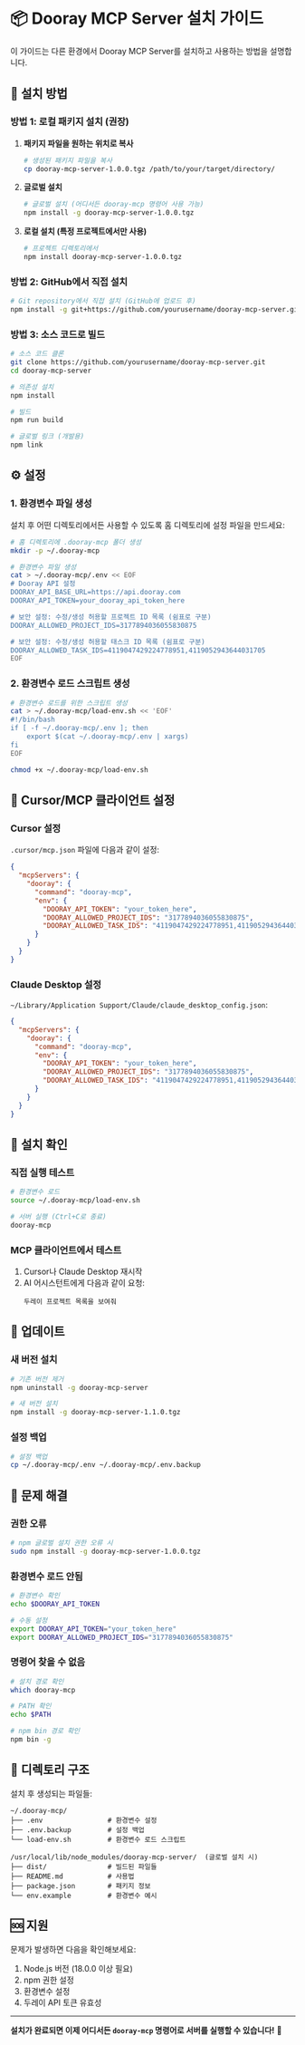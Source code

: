 # 📦 Dooray MCP Server 설치 가이드

이 가이드는 다른 환경에서 Dooray MCP Server를 설치하고 사용하는 방법을 설명합니다.

## 🚀 설치 방법

### 방법 1: 로컬 패키지 설치 (권장)

1. **패키지 파일을 원하는 위치로 복사**
   ```bash
   # 생성된 패키지 파일을 복사
   cp dooray-mcp-server-1.0.0.tgz /path/to/your/target/directory/
   ```

2. **글로벌 설치**
   ```bash
   # 글로벌 설치 (어디서든 dooray-mcp 명령어 사용 가능)
   npm install -g dooray-mcp-server-1.0.0.tgz
   ```

3. **로컬 설치 (특정 프로젝트에서만 사용)**
   ```bash
   # 프로젝트 디렉토리에서
   npm install dooray-mcp-server-1.0.0.tgz
   ```

### 방법 2: GitHub에서 직접 설치

```bash
# Git repository에서 직접 설치 (GitHub에 업로드 후)
npm install -g git+https://github.com/yourusername/dooray-mcp-server.git
```

### 방법 3: 소스 코드로 빌드

```bash
# 소스 코드 클론
git clone https://github.com/yourusername/dooray-mcp-server.git
cd dooray-mcp-server

# 의존성 설치
npm install

# 빌드
npm run build

# 글로벌 링크 (개발용)
npm link
```

## ⚙️ 설정

### 1. 환경변수 파일 생성

설치 후 어떤 디렉토리에서든 사용할 수 있도록 홈 디렉토리에 설정 파일을 만드세요:

```bash
# 홈 디렉토리에 .dooray-mcp 폴더 생성
mkdir -p ~/.dooray-mcp

# 환경변수 파일 생성
cat > ~/.dooray-mcp/.env << EOF
# Dooray API 설정
DOORAY_API_BASE_URL=https://api.dooray.com
DOORAY_API_TOKEN=your_dooray_api_token_here

# 보안 설정: 수정/생성 허용할 프로젝트 ID 목록 (쉼표로 구분)
DOORAY_ALLOWED_PROJECT_IDS=3177894036055830875

# 보안 설정: 수정/생성 허용할 태스크 ID 목록 (쉼표로 구분)
DOORAY_ALLOWED_TASK_IDS=4119047429224778951,4119052943644031705
EOF
```

### 2. 환경변수 로드 스크립트 생성

```bash
# 환경변수 로드를 위한 스크립트 생성
cat > ~/.dooray-mcp/load-env.sh << 'EOF'
#!/bin/bash
if [ -f ~/.dooray-mcp/.env ]; then
    export $(cat ~/.dooray-mcp/.env | xargs)
fi
EOF

chmod +x ~/.dooray-mcp/load-env.sh
```

## 🔧 Cursor/MCP 클라이언트 설정

### Cursor 설정

`.cursor/mcp.json` 파일에 다음과 같이 설정:

```json
{
  "mcpServers": {
    "dooray": {
      "command": "dooray-mcp",
      "env": {
        "DOORAY_API_TOKEN": "your_token_here",
        "DOORAY_ALLOWED_PROJECT_IDS": "3177894036055830875",
        "DOORAY_ALLOWED_TASK_IDS": "4119047429224778951,4119052943644031705"
      }
    }
  }
}
```

### Claude Desktop 설정

`~/Library/Application Support/Claude/claude_desktop_config.json`:

```json
{
  "mcpServers": {
    "dooray": {
      "command": "dooray-mcp",
      "env": {
        "DOORAY_API_TOKEN": "your_token_here",
        "DOORAY_ALLOWED_PROJECT_IDS": "3177894036055830875",
        "DOORAY_ALLOWED_TASK_IDS": "4119047429224778951,4119052943644031705"
      }
    }
  }
}
```

## 🧪 설치 확인

### 직접 실행 테스트

```bash
# 환경변수 로드
source ~/.dooray-mcp/load-env.sh

# 서버 실행 (Ctrl+C로 종료)
dooray-mcp
```

### MCP 클라이언트에서 테스트

1. Cursor나 Claude Desktop 재시작
2. AI 어시스턴트에게 다음과 같이 요청:
   ```
   두레이 프로젝트 목록을 보여줘
   ```

## 🔄 업데이트

### 새 버전 설치

```bash
# 기존 버전 제거
npm uninstall -g dooray-mcp-server

# 새 버전 설치
npm install -g dooray-mcp-server-1.1.0.tgz
```

### 설정 백업

```bash
# 설정 백업
cp ~/.dooray-mcp/.env ~/.dooray-mcp/.env.backup
```

## 🐛 문제 해결

### 권한 오류

```bash
# npm 글로벌 설치 권한 오류 시
sudo npm install -g dooray-mcp-server-1.0.0.tgz
```

### 환경변수 로드 안됨

```bash
# 환경변수 확인
echo $DOORAY_API_TOKEN

# 수동 설정
export DOORAY_API_TOKEN="your_token_here"
export DOORAY_ALLOWED_PROJECT_IDS="3177894036055830875"
```

### 명령어 찾을 수 없음

```bash
# 설치 경로 확인
which dooray-mcp

# PATH 확인
echo $PATH

# npm bin 경로 확인
npm bin -g
```

## 📁 디렉토리 구조

설치 후 생성되는 파일들:

```
~/.dooray-mcp/
├── .env                # 환경변수 설정
├── .env.backup         # 설정 백업
└── load-env.sh         # 환경변수 로드 스크립트

/usr/local/lib/node_modules/dooray-mcp-server/  (글로벌 설치 시)
├── dist/               # 빌드된 파일들
├── README.md           # 사용법
├── package.json        # 패키지 정보
└── env.example         # 환경변수 예시
```

## 🆘 지원

문제가 발생하면 다음을 확인해보세요:

1. Node.js 버전 (18.0.0 이상 필요)
2. npm 권한 설정
3. 환경변수 설정
4. 두레이 API 토큰 유효성

---

**설치가 완료되면 이제 어디서든 `dooray-mcp` 명령어로 서버를 실행할 수 있습니다!** 🎉 
